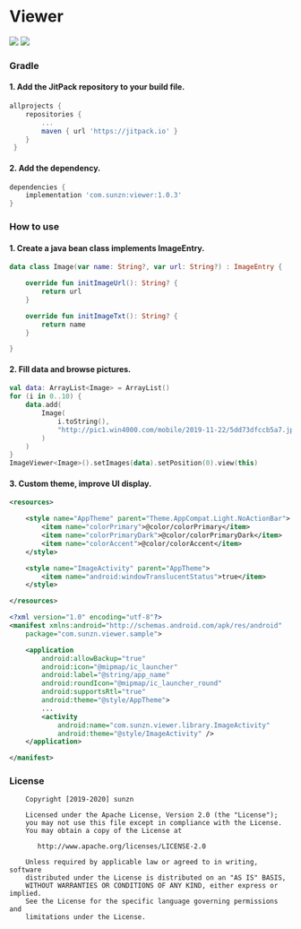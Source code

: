 # Viewer

[![](https://jitpack.io/v/com.sunzn/viewer.svg)](https://jitpack.io/#com.sunzn/viewer)
[![](https://img.shields.io/badge/License-Apache%202.0-orange.svg)](http://www.apache.org/licenses/LICENSE-2.0.html)

### Gradle

#### 1. Add the JitPack repository to your build file.

```groovy
allprojects {
    repositories {
        ...
        maven { url 'https://jitpack.io' }
    }
 }
```

#### 2. Add the dependency.

```groovy
dependencies {
    implementation 'com.sunzn:viewer:1.0.3'
}
```

### How to use

#### 1. Create a java bean class implements ImageEntry.

```kotlin
data class Image(var name: String?, var url: String?) : ImageEntry {

    override fun initImageUrl(): String? {
        return url
    }

    override fun initImageTxt(): String? {
        return name
    }

}
```

#### 2. Fill data and browse pictures.

```kotlin
val data: ArrayList<Image> = ArrayList()
for (i in 0..10) {
    data.add(
        Image(
            i.toString(),
            "http://pic1.win4000.com/mobile/2019-11-22/5dd73dfccb5a7.jpg"
        )
    )
}
ImageViewer<Image>().setImages(data).setPosition(0).view(this)
```

#### 3. Custom theme, improve UI display.

```xml
<resources>

    <style name="AppTheme" parent="Theme.AppCompat.Light.NoActionBar">
        <item name="colorPrimary">@color/colorPrimary</item>
        <item name="colorPrimaryDark">@color/colorPrimaryDark</item>
        <item name="colorAccent">@color/colorAccent</item>
    </style>

    <style name="ImageActivity" parent="AppTheme">
        <item name="android:windowTranslucentStatus">true</item>
    </style>

</resources>
```

```xml
<?xml version="1.0" encoding="utf-8"?>
<manifest xmlns:android="http://schemas.android.com/apk/res/android"
    package="com.sunzn.viewer.sample">

    <application
        android:allowBackup="true"
        android:icon="@mipmap/ic_launcher"
        android:label="@string/app_name"
        android:roundIcon="@mipmap/ic_launcher_round"
        android:supportsRtl="true"
        android:theme="@style/AppTheme">
        ...
        <activity
            android:name="com.sunzn.viewer.library.ImageActivity"
            android:theme="@style/ImageActivity" />
    </application>

</manifest>
```

### License
```
    Copyright [2019-2020] sunzn

    Licensed under the Apache License, Version 2.0 (the "License");
    you may not use this file except in compliance with the License.
    You may obtain a copy of the License at

       http://www.apache.org/licenses/LICENSE-2.0

    Unless required by applicable law or agreed to in writing, software
    distributed under the License is distributed on an "AS IS" BASIS,
    WITHOUT WARRANTIES OR CONDITIONS OF ANY KIND, either express or implied.
    See the License for the specific language governing permissions and
    limitations under the License.
```